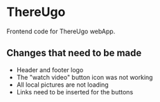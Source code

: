 # ThereUgo
Frontend code for ThereUgo webApp. 


## Changes that need to be made
- Header and footer logo 
- The "watch video" button icon was not working
- All local pictures are not loading
- Links need to be inserted for the buttons
